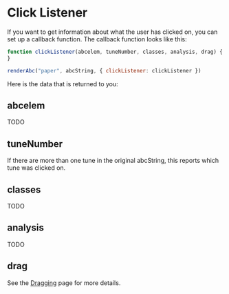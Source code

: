 # Click Listener

If you want to get information about what the user has clicked on, you can set up a callback function. The callback function looks like this:

```javascript
function clickListener(abcelem, tuneNumber, classes, analysis, drag) {
}

renderAbc("paper", abcString, { clickListener: clickListener })
```

Here is the data that is returned to you:

## abcelem

TODO

## tuneNumber

If there are more than one tune in the original abcString, this reports which tune was clicked on.

## classes

TODO

## analysis

TODO

## drag

See the [Dragging](./dragging.md) page for more details.
